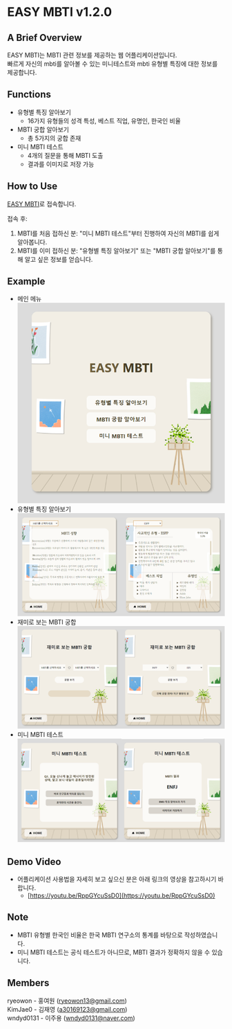 # EASY MBTI v1.2.0
## A Brief Overview  
  EASY MBTI는 MBTI 관련 정보를 제공하는 웹 어플리케이션입니다.  
  빠르게 자신의 mbti를 알아볼 수 있는 미니테스트와 mbti 유형별 특징에 대한 정보를 제공합니다.

## Functions
+ 유형별 특징 알아보기
  - 16가지 유형들의 성격 특성, 베스트 직업, 유명인, 한국인 비율
+ MBTI 궁합 알아보기
  - 총 5가지의 궁합 존재
+ 미니 MBTI 테스트
  - 4개의 질문을 통해 MBTI 도출
  - 결과를 이미지로 저장 가능
## How to Use
[EASY MBTI](https://ryeowon.github.io/easy_mbti/)로 접속합니다.  

접속 후:  
1. MBTI를 처음 접하신 분: "미니 MBTI 테스트"부터 진행하여 자신의 MBTI를 쉽게 알아봅니다.
2. MBTI를 이미 접하신 분: "유형별 특징 알아보기" 또는 "MBTI 궁합 알아보기"를 통해 알고 싶은 정보를 얻습니다.
## Example

+ 메인 메뉴  
  ![screensh](./images/1.png)
+ 유형별 특징 알아보기
  ![screensh](./images/page1.png)
+ 재미로 보는 MBTI 궁합
  ![screensh](./images/page2.png)
+ 미니 MBTI 테스트
  ![screensh](./images/page3.png)
  
## Demo Video
+ 어플리케이션 사용법을 자세히 보고 싶으신 분은 아래 링크의 영상을 참고하시기 바랍니다.
  + [https://youtu.be/RppGYcuSsD0](https://youtu.be/RppGYcuSsD0)
## Note
+ MBTI 유형별 한국인 비율은 한국 MBTI 연구소의 통계를 바탕으로 작성하였습니다.
+ 미니 MBTI 테스트는 공식 테스트가 아니므로, MBTI 결과가 정확하지 않을 수 있습니다.
## Members
ryeowon - 홍여원 (ryeowon13@gmail.com)  
KimJae0 - 김재영 (a30169123@gmail.com)  
wndyd0131 - 이주용 (wndyd0131@naver.com)  
